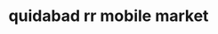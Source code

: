 ---
title: "quidabad rr mobile market"
url: /karachi/quidabad-rr-mobile-market/
shop: mobile phone
---